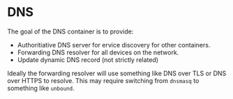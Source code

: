 # DNS

The goal of the DNS container is to provide:

* Authoritiative DNS server for ervice discovery for other containers.
* Forwarding DNS resolver for all devices on the network.
* Update dynamic DNS record (not strictly related)

Ideally the forwarding resolver will use something like DNS over TLS
or DNS over HTTPS to resolve. This may require switching from `dnsmasq`
to something like `unbound`.
